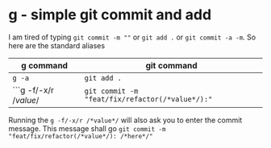 # g - simple git commit and add
I am tired of typing ```git commit -m ""``` or ```git add .``` or ```git commit -a -m```.
So here are the standard aliases

g command | git command
----------|------------
```g -a```| ```git add .```
```g -f/-x/r /*value*/|```git commit -m "feat/fix/refactor(/*value*/):"```

Running the ```g -f/-x/r /*value*/``` will also ask you to enter the commit message.
This message shall go ```git commit -m "feat/fix/refactor(/*value*/): /*here*/"```
